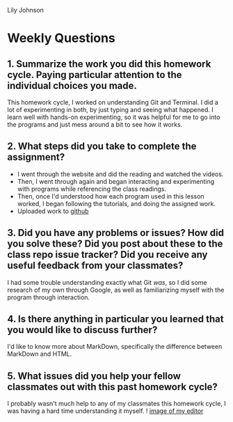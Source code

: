 Lily Johnson
# Weekly Questions
## 1. Summarize the work you did this homework cycle. Paying particular attention to the individual choices you made.
This homework cycle, I worked on understanding Git and Terminal. I did a lot of experimenting in both, by just typing and seeing what happened. I learn well with hands-on experimenting, so it was helpful for me to go into the programs and just mess around a bit to see how it works.
## 2. What steps did you take to complete the assignment?
- I went through the website and did the reading and watched the videos.
- Then, I went through again and began interacting and experimenting with programs while referencing the class readings.
- Then, once I'd understood how each program used in this lesson worked, I began following the tutorials, and doing the assigned work.
- Uploaded work to [github](github.com)
## 3. Did you have any problems or issues? How did you solve these? Did you post about these to the class repo issue tracker? Did you receive any useful feedback from your classmates?
I had some trouble understanding exactly what Git *was*, so I did some research of my own through Google, as well as familiarizing myself with the program through interaction.
## 4. Is there anything in particular you learned that you would like to discuss further?
I'd like to know more about MarkDown, specifically the difference between MarkDown and HTML.
## 5. What issues did you help your fellow classmates out with this past homework cycle?
I probably wasn't much help to any of my classmates this homework cycle, I was having a hard time understanding it
 myself.
! [image of my editor](myeditor.png)
